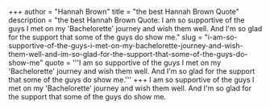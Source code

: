+++
author = "Hannah Brown"
title = "the best Hannah Brown Quote"
description = "the best Hannah Brown Quote: I am so supportive of the guys I met on my 'Bachelorette' journey and wish them well. And I'm so glad for the support that some of the guys do show me."
slug = "i-am-so-supportive-of-the-guys-i-met-on-my-bachelorette-journey-and-wish-them-well-and-im-so-glad-for-the-support-that-some-of-the-guys-do-show-me"
quote = '''I am so supportive of the guys I met on my 'Bachelorette' journey and wish them well. And I'm so glad for the support that some of the guys do show me.'''
+++
I am so supportive of the guys I met on my 'Bachelorette' journey and wish them well. And I'm so glad for the support that some of the guys do show me.
